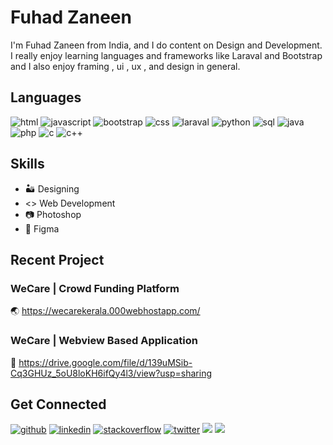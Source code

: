 # Fuhad Zaneen

I'm Fuhad Zaneen from India, and I do content on Design and Development. I really enjoy learning languages and frameworks like Laraval and Bootstrap and I also enjoy framing , ui , ux , and design in general.

## Languages
<img src='https://img.shields.io/badge/HTML-239120?style=for-the-badge&logo=html5&logoColor=white' alt='html'>  <img src='https://img.shields.io/badge/JavaScript-F7DF1E?style=for-the-badge&logo=javascript&logoColor=black' alt='javascript'>  <img src='https://img.shields.io/badge/Bootstrap-563D7C?style=for-the-badge&logo=bootstrap&logoColor=white' alt='bootstrap'>  <img src='https://img.shields.io/badge/CSS-239120?&style=for-the-badge&logo=css3&logoColor=white' alt='css'>  <img src='https://img.shields.io/badge/Laravel-FF2D20?style=for-the-badge&logo=laravel&logoColor=white' alt='laraval'>  <img src='https://img.shields.io/badge/Python-3776AB?style=for-the-badge&logo=python&logoColor=white' alt='python'>  <img src='https://img.shields.io/badge/MySQL-00000F?style=for-the-badge&logo=mysql&logoColor=white' alt='sql'>  <img src='https://img.shields.io/badge/Java-ED8B00?style=for-the-badge&logo=java&logoColor=white' alt='java'>  <img src='https://img.shields.io/badge/PHP-777BB4?style=for-the-badge&logo=php&logoColor=white' alt='php'>  <img src='https://img.shields.io/badge/C-00599C?style=for-the-badge&logo=c&logoColor=white' alt='c'>  <img src='https://img.shields.io/badge/C%2B%2B-00599C?style=for-the-badge&logo=c%2B%2B&logoColor=white' alt='c++'>

## Skills
* 🏜️ Designing
* <> Web Development
* 📷 Photoshop
* 🌺 Figma

## Recent Project
### WeCare | Crowd Funding Platform
🌏  https://wecarekerala.000webhostapp.com/  

### WeCare | Webview Based Application
👾  https://drive.google.com/file/d/139uMSib-Cq3GHUz_5oU8loKH6ifQy4l3/view?usp=sharing

## Get Connected
[<img src='https://img.shields.io/badge/GitHub-100000?style=for-the-badge&logo=github&logoColor=white' alt='github'>](https://github.com/fhdznn)  [<img src='https://img.shields.io/badge/LinkedIn-0077B5?style=for-the-badge&logo=linkedin&logoColor=white' alt='linkedin'>](https://www.linkedin.com/in/fuhad-zaneen-992110231/) [<img src='https://img.shields.io/badge/Stack_Overflow-FE7A16?style=for-the-badge&logo=stack-overflow&logoColor=white' alt='stackoverflow'>](https://stackoverflow.com/users/19327697/fhdznn) [<img src='https://img.shields.io/badge/Twitter-1DA1F2?style=for-the-badge&logo=twitter&logoColor=white' alt='twitter'>](https://twitter.com/fhdznn)  [<img src='https://img.shields.io/badge/Gmail-D14836?style=for-the-badge&logo=gmail&logoColor=white'>](mailto:fhdznn@gmail.com) [<img src='https://img.shields.io/badge/Discord-7289DA?style=for-the-badge&logo=discord&logoColor=white'>](https://discordapp.com/users/Ozy_Mandiaz#5046)













